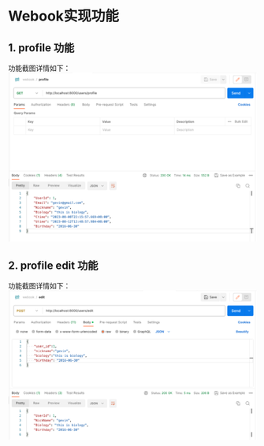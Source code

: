 # Webook实现功能

## 1. profile 功能

功能截图详情如下：
![](img/profile.png)

## 2. profile edit 功能

功能截图详情如下：
![](img/edit.png)

